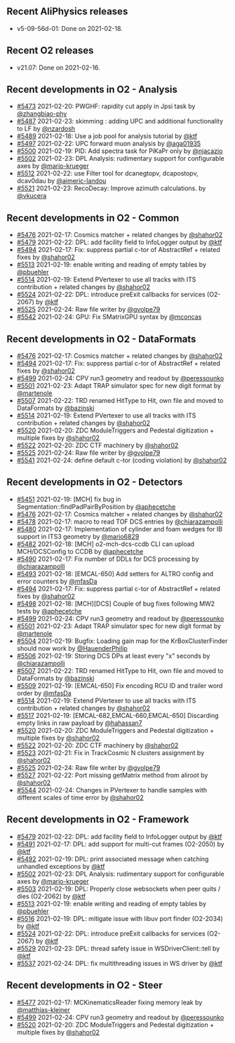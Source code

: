 ## Recent AliPhysics releases
- v5-09-56d-01: Done on 2021-02-18.
## Recent O2 releases
- v21.07: Done on 2021-02-16.
## Recent developments in O2 - Analysis
- [#5473](https://github.com/AliceO2Group/AliceO2/pull/5473) 2021-02-20: PWGHF: rapidity cut apply in Jpsi task by [@zhangbiao-phy](https://github.com/zhangbiao-phy)
- [#5487](https://github.com/AliceO2Group/AliceO2/pull/5487) 2021-02-23: skimming : adding UPC and additional functionality to LF by [@nzardosh](https://github.com/nzardosh)
- [#5489](https://github.com/AliceO2Group/AliceO2/pull/5489) 2021-02-18: Use a job pool for analysis tutorial by [@ktf](https://github.com/ktf)
- [#5497](https://github.com/AliceO2Group/AliceO2/pull/5497) 2021-02-22: UPC forward muon analysis by [@aga01935](https://github.com/aga01935)
- [#5500](https://github.com/AliceO2Group/AliceO2/pull/5500) 2021-02-19: PID: Add spectra task for PiKaPr only by [@njacazio](https://github.com/njacazio)
- [#5502](https://github.com/AliceO2Group/AliceO2/pull/5502) 2021-02-23: DPL Analysis: rudimentary support for configurable axes by [@mario-krueger](https://github.com/mario-krueger)
- [#5512](https://github.com/AliceO2Group/AliceO2/pull/5512) 2021-02-22: use Filter tool for dcanegtopv, dcapostopv, dcav0dau by [@aimeric-landou](https://github.com/aimeric-landou)
- [#5521](https://github.com/AliceO2Group/AliceO2/pull/5521) 2021-02-23: RecoDecay: Improve azimuth calculations. by [@vkucera](https://github.com/vkucera)
## Recent developments in O2 - Common
- [#5476](https://github.com/AliceO2Group/AliceO2/pull/5476) 2021-02-17: Cosmics matcher + related changes by [@shahor02](https://github.com/shahor02)
- [#5479](https://github.com/AliceO2Group/AliceO2/pull/5479) 2021-02-22: DPL: add facility field to InfoLogger output by [@ktf](https://github.com/ktf)
- [#5494](https://github.com/AliceO2Group/AliceO2/pull/5494) 2021-02-17: Fix: suppress partial c-tor of AbstractRef + related fixes by [@shahor02](https://github.com/shahor02)
- [#5513](https://github.com/AliceO2Group/AliceO2/pull/5513) 2021-02-19: enable writing and reading of empty tables by [@pbuehler](https://github.com/pbuehler)
- [#5514](https://github.com/AliceO2Group/AliceO2/pull/5514) 2021-02-19: Extend PVertexer to use all tracks with ITS contribution + related changes by [@shahor02](https://github.com/shahor02)
- [#5524](https://github.com/AliceO2Group/AliceO2/pull/5524) 2021-02-22: DPL: introduce preExit callbacks for services (O2-2067) by [@ktf](https://github.com/ktf)
- [#5525](https://github.com/AliceO2Group/AliceO2/pull/5525) 2021-02-24: Raw file writer by [@gvolpe79](https://github.com/gvolpe79)
- [#5542](https://github.com/AliceO2Group/AliceO2/pull/5542) 2021-02-24: GPU: Fix SMatrixGPU syntax by [@mconcas](https://github.com/mconcas)
## Recent developments in O2 - DataFormats
- [#5476](https://github.com/AliceO2Group/AliceO2/pull/5476) 2021-02-17: Cosmics matcher + related changes by [@shahor02](https://github.com/shahor02)
- [#5494](https://github.com/AliceO2Group/AliceO2/pull/5494) 2021-02-17: Fix: suppress partial c-tor of AbstractRef + related fixes by [@shahor02](https://github.com/shahor02)
- [#5499](https://github.com/AliceO2Group/AliceO2/pull/5499) 2021-02-24: CPV run3 geometry and readout by [@peressounko](https://github.com/peressounko)
- [#5501](https://github.com/AliceO2Group/AliceO2/pull/5501) 2021-02-23: Adapt TRAP simulator spec for new digit format  by [@martenole](https://github.com/martenole)
- [#5507](https://github.com/AliceO2Group/AliceO2/pull/5507) 2021-02-22: TRD renamed HitType to Hit, own file and moved to DataFormats by [@bazinski](https://github.com/bazinski)
- [#5514](https://github.com/AliceO2Group/AliceO2/pull/5514) 2021-02-19: Extend PVertexer to use all tracks with ITS contribution + related changes by [@shahor02](https://github.com/shahor02)
- [#5520](https://github.com/AliceO2Group/AliceO2/pull/5520) 2021-02-20:  ZDC ModuleTriggers and Pedestal digitization + multiple fixes  by [@shahor02](https://github.com/shahor02)
- [#5522](https://github.com/AliceO2Group/AliceO2/pull/5522) 2021-02-20: ZDC CTF machinery by [@shahor02](https://github.com/shahor02)
- [#5525](https://github.com/AliceO2Group/AliceO2/pull/5525) 2021-02-24: Raw file writer by [@gvolpe79](https://github.com/gvolpe79)
- [#5541](https://github.com/AliceO2Group/AliceO2/pull/5541) 2021-02-24: define default c-tor (coding violation) by [@shahor02](https://github.com/shahor02)
## Recent developments in O2 - Detectors
- [#5451](https://github.com/AliceO2Group/AliceO2/pull/5451) 2021-02-19: [MCH] fix bug in Segmentation::findPadPairByPosition by [@aphecetche](https://github.com/aphecetche)
- [#5476](https://github.com/AliceO2Group/AliceO2/pull/5476) 2021-02-17: Cosmics matcher + related changes by [@shahor02](https://github.com/shahor02)
- [#5478](https://github.com/AliceO2Group/AliceO2/pull/5478) 2021-02-17: macro to read TOF DCS entries by [@chiarazampolli](https://github.com/chiarazampolli)
- [#5480](https://github.com/AliceO2Group/AliceO2/pull/5480) 2021-02-17: Implementation of cylinder and foam wedges for IB support in ITS3 geometry by [@mario6829](https://github.com/mario6829)
- [#5482](https://github.com/AliceO2Group/AliceO2/pull/5482) 2021-02-18: [MCH] o2-mch-dcs-ccdb CLI can upload MCH/DCSConfig to CCDB by [@aphecetche](https://github.com/aphecetche)
- [#5490](https://github.com/AliceO2Group/AliceO2/pull/5490) 2021-02-17: Fix number of DDLs for DCS processing by [@chiarazampolli](https://github.com/chiarazampolli)
- [#5493](https://github.com/AliceO2Group/AliceO2/pull/5493) 2021-02-18: [EMCAL-650] Add setters for ALTRO config and error counters by [@mfasDa](https://github.com/mfasDa)
- [#5494](https://github.com/AliceO2Group/AliceO2/pull/5494) 2021-02-17: Fix: suppress partial c-tor of AbstractRef + related fixes by [@shahor02](https://github.com/shahor02)
- [#5498](https://github.com/AliceO2Group/AliceO2/pull/5498) 2021-02-18: [MCH][DCS] Couple of bug fixes following MW2 tests by [@aphecetche](https://github.com/aphecetche)
- [#5499](https://github.com/AliceO2Group/AliceO2/pull/5499) 2021-02-24: CPV run3 geometry and readout by [@peressounko](https://github.com/peressounko)
- [#5501](https://github.com/AliceO2Group/AliceO2/pull/5501) 2021-02-23: Adapt TRAP simulator spec for new digit format  by [@martenole](https://github.com/martenole)
- [#5504](https://github.com/AliceO2Group/AliceO2/pull/5504) 2021-02-19: Bugfix: Loading gain map for the KrBoxClusterFinder should now work by [@HauenderPhilip](https://github.com/HauenderPhilip)
- [#5506](https://github.com/AliceO2Group/AliceO2/pull/5506) 2021-02-19: Storing DCS DPs at least every "x" seconds by [@chiarazampolli](https://github.com/chiarazampolli)
- [#5507](https://github.com/AliceO2Group/AliceO2/pull/5507) 2021-02-22: TRD renamed HitType to Hit, own file and moved to DataFormats by [@bazinski](https://github.com/bazinski)
- [#5509](https://github.com/AliceO2Group/AliceO2/pull/5509) 2021-02-19: [EMCAL-650] Fix encoding RCU ID and trailer word order by [@mfasDa](https://github.com/mfasDa)
- [#5514](https://github.com/AliceO2Group/AliceO2/pull/5514) 2021-02-19: Extend PVertexer to use all tracks with ITS contribution + related changes by [@shahor02](https://github.com/shahor02)
- [#5517](https://github.com/AliceO2Group/AliceO2/pull/5517) 2021-02-19: [EMCAL-682,EMCAL-660,EMCAL-650] Discarding empty links in raw payload by [@hahassan7](https://github.com/hahassan7)
- [#5520](https://github.com/AliceO2Group/AliceO2/pull/5520) 2021-02-20:  ZDC ModuleTriggers and Pedestal digitization + multiple fixes  by [@shahor02](https://github.com/shahor02)
- [#5522](https://github.com/AliceO2Group/AliceO2/pull/5522) 2021-02-20: ZDC CTF machinery by [@shahor02](https://github.com/shahor02)
- [#5523](https://github.com/AliceO2Group/AliceO2/pull/5523) 2021-02-21: Fix in TrackCosmic N clusters assignment by [@shahor02](https://github.com/shahor02)
- [#5525](https://github.com/AliceO2Group/AliceO2/pull/5525) 2021-02-24: Raw file writer by [@gvolpe79](https://github.com/gvolpe79)
- [#5527](https://github.com/AliceO2Group/AliceO2/pull/5527) 2021-02-22: Port missing getMatrix method from aliroot by [@shahor02](https://github.com/shahor02)
- [#5544](https://github.com/AliceO2Group/AliceO2/pull/5544) 2021-02-24: Changes in PVertexer to handle samples with different scales of time error by [@shahor02](https://github.com/shahor02)
## Recent developments in O2 - Framework
- [#5479](https://github.com/AliceO2Group/AliceO2/pull/5479) 2021-02-22: DPL: add facility field to InfoLogger output by [@ktf](https://github.com/ktf)
- [#5491](https://github.com/AliceO2Group/AliceO2/pull/5491) 2021-02-17: DPL: add support for multi-cut frames (O2-2050) by [@ktf](https://github.com/ktf)
- [#5492](https://github.com/AliceO2Group/AliceO2/pull/5492) 2021-02-19: DPL: print associated message when catching unhandled exceptions by [@ktf](https://github.com/ktf)
- [#5502](https://github.com/AliceO2Group/AliceO2/pull/5502) 2021-02-23: DPL Analysis: rudimentary support for configurable axes by [@mario-krueger](https://github.com/mario-krueger)
- [#5503](https://github.com/AliceO2Group/AliceO2/pull/5503) 2021-02-19: DPL: Properly close websockets when peer quits / dies (O2-2062) by [@ktf](https://github.com/ktf)
- [#5513](https://github.com/AliceO2Group/AliceO2/pull/5513) 2021-02-19: enable writing and reading of empty tables by [@pbuehler](https://github.com/pbuehler)
- [#5516](https://github.com/AliceO2Group/AliceO2/pull/5516) 2021-02-19: DPL: mitigate issue with libuv port finder (O2-2034) by [@ktf](https://github.com/ktf)
- [#5524](https://github.com/AliceO2Group/AliceO2/pull/5524) 2021-02-22: DPL: introduce preExit callbacks for services (O2-2067) by [@ktf](https://github.com/ktf)
- [#5529](https://github.com/AliceO2Group/AliceO2/pull/5529) 2021-02-23: DPL: thread safety issue in WSDriverClient::tell by [@ktf](https://github.com/ktf)
- [#5537](https://github.com/AliceO2Group/AliceO2/pull/5537) 2021-02-24: DPL: fix multithreading issues in WS driver by [@ktf](https://github.com/ktf)
## Recent developments in O2 - Steer
- [#5477](https://github.com/AliceO2Group/AliceO2/pull/5477) 2021-02-17: MCKinematicsReader fixing memory leak by [@matthias-kleiner](https://github.com/matthias-kleiner)
- [#5499](https://github.com/AliceO2Group/AliceO2/pull/5499) 2021-02-24: CPV run3 geometry and readout by [@peressounko](https://github.com/peressounko)
- [#5520](https://github.com/AliceO2Group/AliceO2/pull/5520) 2021-02-20:  ZDC ModuleTriggers and Pedestal digitization + multiple fixes  by [@shahor02](https://github.com/shahor02)
